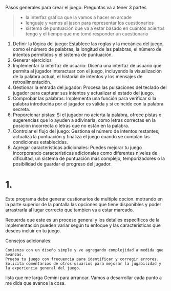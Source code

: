 Pasos generales para crear el juego:
Preguntas va a tener 3 partes 
> * la interfaz gráfica que la vamos a hacer en arcade
> * lenguaje y vamos al jason para representar los cuestionarios
> * sistema de puntuación que va a estar basado en cuántos aciertos tengo y el tiempo que me tomó responder un cuestionario
1. Definir la lógica del juego: Establece las reglas y la mecánica del juego, como el número de palabras, la longitud de las palabras, el número de intentos permitidos y el sistema de puntuación.
1. Generar ejercicios
1. Implementar la interfaz de usuario: Diseña una interfaz de usuario que permita al jugador interactuar con el juego, incluyendo la visualización de la palabra actual, el historial de intentos y los mensajes de retroalimentación.
1. Gestionar la entrada del jugador: Procesa las pulsaciones del teclado del jugador para capturar sus intentos y actualizar el estado del juego.
1. Comprobar las palabras: Implementa una función para verificar si la palabra introducida por el jugador es válida y si coincide con la palabra secreta.
1. Proporcionar pistas: Si el jugador no acierta la palabra, ofrece pistas o sugerencias que lo ayuden a adivinarla, como letras correctas en la posición incorrecta o letras que no están en la palabra.
1. Controlar el flujo del juego: Gestiona el número de intentos restantes, actualiza la puntuación y finaliza el juego cuando se cumplan las condiciones establecidas.
1. Agregar características adicionales: Puedes mejorar tu juego incorporando características adicionales como diferentes niveles de dificultad, un sistema de puntuación más complejo, temporizadores o la posibilidad de guardar el progreso del jugador.

# 1. 
Este programa debe generar custionarios de multiple opcion. motrando en la parte superior de la pantalla las opciones que tiene disponibles y poder arrastrarla al lugar correcto que tambien va a estar marcado. 

Recuerda que este es un proceso general y los detalles específicos de la implementación pueden variar según tu enfoque y las características que desees incluir en tu juego.

Consejos adicionales:

    Comienza con un diseño simple y ve agregando complejidad a medida que avanzas.
    Prueba tu juego con frecuencia para identificar y corregir errores.
    Solicita comentarios de otros usuarios para mejorar la jugabilidad y la experiencia general del juego.

lista que me larga Gemini para arrancar. Vamos a desarrollar cada punto a me dida que avance la cosa.
